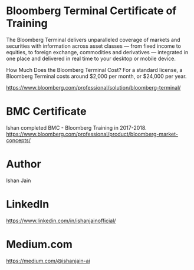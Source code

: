 # Bloomberg Terminal Certificate of Training
The Bloomberg Terminal delivers unparalleled coverage of markets and securities with information across asset classes — from fixed income to equities, to foreign exchange, commodities and derivatives — integrated in one place and delivered in real time to your desktop or mobile device.

How Much Does the Bloomberg Terminal Cost? 
For a standard license, a Bloomberg Terminal costs around $2,000 per month, or $24,000 per year.

https://www.bloomberg.com/professional/solution/bloomberg-terminal/


# BMC Certificate
Ishan completed BMC - Bloomberg Training in 2017-2018. 
https://www.bloomberg.com/professional/product/bloomberg-market-concepts/


# Author
Ishan Jain

# LinkedIn
https://www.linkedin.com/in/ishanjainofficial/
 
# Medium.com
https://medium.com/@ishanjain-ai

